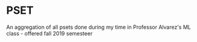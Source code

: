 # PSET

An aggregation of all psets done during my time in Professor Alvarez's ML class - offered fall 2019 semesteer
